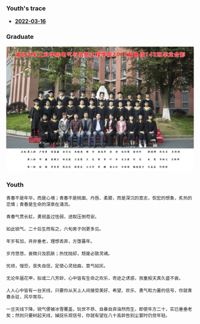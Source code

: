 ### Youth's trace

- **[2022-03-16](./archive/2022.md)**

### Graduate

![huat](archive/static/142.png)

### Youth

```text
青春不是年华，而是心境；青春不是桃面、丹唇、柔膝，而是深沉的意志，恢宏的想象，炙热的恋情；青春是生命的深泉在涌流。

青春气贯长虹，勇锐盖过怯弱，进取压倒苟安。

如此锐气，二十后生而有之，六旬男子则更多见。

年岁有加，并非垂老，理想丢弃，方堕暮年。

岁月悠悠，衰微只及肌肤；热忱抛却，颓废必致灵魂。

忧烦，惶恐，丧失自信，定使心灵扭曲，意气如灰。

无论年届花甲，拟或二八芳龄，心中皆有生命之欢乐，奇迹之诱惑，孩童般天真久盛不衰。

人人心中皆有一台天线，只要你从天上人间接受美好、希望、欢乐、勇气和力量的信号，你就青春永驻，风华常存。

一旦天线下降，锐气便被冰雪覆盖，玩世不恭、自暴自弃油然而生，即使年方二十，实已垂垂老矣；然则只要树起天线，捕捉乐观信号，你就有望在八十高龄告别尘寰时仍觉年轻。

```
